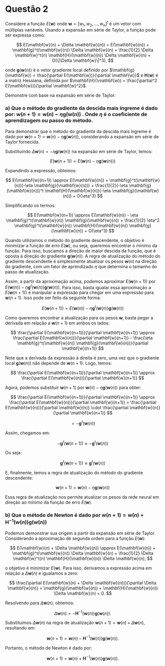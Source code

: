 # Questão 2

Considere a função $E(\mathbf{w})$ onde $\mathbf{w} = [w_1, w_2, \dots, w_n]^t$ é um vetor com múltiplas variáveis. Usando a expansão em série de Taylor, a função pode ser expressa como:

$$
E(\mathbf{w}(n) + \Delta \mathbf{w}(n)) = E(\mathbf{w}(n)) + \mathbf{g}^t(\mathbf{w}(n)) \Delta \mathbf{w}(n) + \frac{1}{2} \Delta \mathbf{w}^t(n) \mathbf{H}(\mathbf{w}(n)) \Delta \mathbf{w}(n) + O(\|\Delta \mathbf{w}\|^3),
$$

onde $\mathbf{g}(\mathbf{w}(n))$ é o vetor gradiente local definido por $\mathbf{g}(\mathbf{w}) = \frac{\partial E(\mathbf{w})}{\partial \mathbf{w}}$ e $\mathbf{H}(\mathbf{w})$ é a matriz Hessiana, definida por $\mathbf{H}(\mathbf{w}) = \frac{\partial^2 E(\mathbf{w})}{\partial \mathbf{w}^2}$.

Demonstre com base na expansão em série de Taylor:

### a) Que o método do gradiente da descida mais íngreme é dado por: $\mathbf{w}(n+1) = \mathbf{w}(n) - \eta \mathbf{g}(\mathbf{w}(n))$ . Onde $\eta$ é o coeficiente de aprendizagem ou passo do método.

Para demonstrar que o método do gradiente da descida mais íngreme é dado por $\mathbf{w}(n+1) = \mathbf{w}(n) - \eta \mathbf{g}(\mathbf{w}(n))$, considerando a expansão em série de Taylor fornecida.

Substituindo $\Delta \mathbf{w}(n) = -\eta \mathbf{g}(\mathbf{w}(n))$ na expansão em série de Taylor, temos:

$$
E(\mathbf{w}(n+1)) = E(\mathbf{w}(n) - \eta \mathbf{g}(\mathbf{w}(n)))
$$

Expandindo a expressão, obtemos:

$$
E(\mathbf{w}(n+1)) \approx E(\mathbf{w}(n)) + \mathbf{g}^t(\mathbf{w}(n))(-\eta \mathbf{g}(\mathbf{w}(n))) + \frac{1}{2}(-\eta \mathbf{g}(\mathbf{w}(n)))^t \mathbf{H}(\mathbf{w}(n))(-\eta \mathbf{g}(\mathbf{w}(n))) + O(\eta^3)
$$

Simplificando os termos:

$$
E(\mathbf{w}(n+1)) \approx E(\mathbf{w}(n)) - \eta \mathbf{g}^t(\mathbf{w}(n)) \mathbf{g}(\mathbf{w}(n)) + \frac{1}{2} \eta^2 \mathbf{g}^t(\mathbf{w}(n)) \mathbf{H}(\mathbf{w}(n)) \mathbf{g}(\mathbf{w}(n)) + O(\eta^3)
$$

Quando utilizamos o método do gradiente descendente, o objetivo é minimizar a função de erro $E(\mathbf{w})$, ou seja, queremos encontrar o mínimo da função. Para isso, buscamos a direção de maior descida da função, que é oposta à direção do gradiente $\mathbf{g}(\mathbf{w}(n))$. A regra de atualização do método do gradiente descendente é simplesmente atualizar os pesos $\mathbf{w}(n)$ na direção do gradiente, com um fator de aprendizado $\eta$ que determina o tamanho do passo de atualização.

Assim, a partir da aproximação acima, podemos aproximar $E(\mathbf{w}(n+1))$ por $E(\mathbf{w}(n)) - \eta \mathbf{g}^t(\mathbf{w}(n)) \mathbf{g}(\mathbf{w}(n))$. Para isso, basta igualar essa aproximação a $E(\mathbf{w}(n+1))$ e manipular a expressão para chegar em uma expressão para $\mathbf{w}(n+1)$. Isso pode ser feito da seguinte forma:

$$
E(\mathbf{w}(n+1)) = E(\mathbf{w}(n)) - \eta \mathbf{g}^t(\mathbf{w}(n)) \mathbf{g}(\mathbf{w}(n))
$$

Como queremos encontrar a atualização para os pesos $\mathbf{w}$, basta pegar a derivada em relação a $\mathbf{w}(n+1)$ em ambos os lados:

$$
\frac{\partial E(\mathbf{w}(n+1))}{\partial \mathbf{w}(n+1)} \approx \frac{\partial E(\mathbf{w}(n))}{\partial \mathbf{w}(n+1)} - \frac{\eta \mathbf{g}^t(\mathbf{w}(n)) \mathbf{g}(\mathbf{w}(n))}{\partial \mathbf{w}(n+1)}
$$

Note que a derivada da expressão à direita é zero, uma vez que o gradiente local $\mathbf{g}(\mathbf{w}(n))$ não depende de $\mathbf{w}(n+1)$. Logo, temos:

$$
\frac{\partial E(\mathbf{w}(n+1))}{\partial \mathbf{w}(n+1)} \approx \frac{\partial E(\mathbf{w}(n))}{\partial \mathbf{w}(n+1)}
$$

Agora, podemos substituir $\mathbf{w}(n+1)$ por $\mathbf{w}(n) - \eta \mathbf{g}(\mathbf{w}(n))$ para obter:

$$
\frac{\partial E(\mathbf{w}(n+1))}{\partial \mathbf{w}(n+1)} \approx \frac{\partial E(\mathbf{w}(n))}{\partial \mathbf{w}(n+1)} = \frac{\partial E(\mathbf{w}(n))}{\partial \mathbf{w}(n)} \cdot \frac{\partial \mathbf{w}(n)}{\partial \mathbf{w}(n+1)}
$$

$$
= -\mathbf{g}^t(\mathbf{w}(n))
$$

Assim, chegamos em:

$$
-\mathbf{g}^t(\mathbf{w}(n+1)) \approx -\mathbf{g}^t(\mathbf{w}(n))
$$

Ou seja:

$$
\mathbf{g}^t(\mathbf{w}(n+1)) \approx \mathbf{g}^t(\mathbf{w}(n))
$$

E, finalmente, temos a regra de atualização do método do gradiente descendente:

$$
\mathbf{w}(n+1) = \mathbf{w}(n) - \eta \mathbf{g}(\mathbf{w}(n))
$$

Essa regra de atualização nos permite atualizar os pesos da rede neural em direção ao mínimo da função de erro $E(\mathbf{w})$.

### b) Que o método de Newton é dado por $\mathbf{w}(n+1) = \mathbf{w}(n) + \mathbf{H}^{-1}(\mathbf{w}(n)) \mathbf{g}(\mathbf{w}(n))$

Podemos demonstrar sua origem a partir da expansão em série de Taylor. Considerando a aproximação de segunda ordem para a função $E(\mathbf{w})$:

$$
E(\mathbf{w}(n) + \Delta \mathbf{w}(n)) \approx E(\mathbf{w}(n)) + \mathbf{g}^t(\mathbf{w}(n)) \Delta \mathbf{w}(n) + \frac{1}{2} \Delta \mathbf{w}^t(n) \mathbf{H}(\mathbf{w}(n)) \Delta \mathbf{w}(n),
$$

o objetivo é minimizar $E(\mathbf{w})$. Para isso, derivamos a expressão acima em relação a $\Delta \mathbf{w}(n)$ e igualamos a zero:

$$
\frac{\partial E(\mathbf{w}(n) + \Delta \mathbf{w}(n))}{\partial \Delta \mathbf{w}(n)} = \mathbf{g}(\mathbf{w}(n)) + \mathbf{H}(\mathbf{w}(n)) \Delta \mathbf{w}(n) = 0.
$$

Resolvendo para $\Delta \mathbf{w}(n)$, obtemos:

$$
\Delta \mathbf{w}(n) = -\mathbf{H}^{-1}(\mathbf{w}(n)) \mathbf{g}(\mathbf{w}(n)).
$$

Substituímos $\Delta \mathbf{w}(n)$ na regra de atualização $\mathbf{w}(n+1) = \mathbf{w}(n) + \Delta \mathbf{w}(n)$, resultando em:

$$
\mathbf{w}(n+1) = \mathbf{w}(n) - \mathbf{H}^{-1}(\mathbf{w}(n)) \mathbf{g}(\mathbf{w}(n)).
$$

Portanto, o método de Newton é dado por:

$$
\mathbf{w}(n+1) = \mathbf{w}(n) + \mathbf{H}^{-1}(\mathbf{w}(n)) \mathbf{g}(\mathbf{w}(n)).
$$
